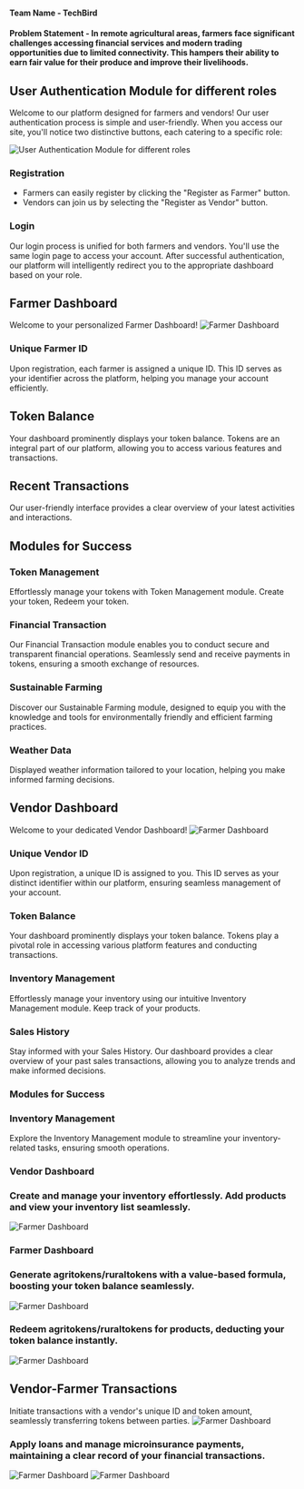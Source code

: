 

#### Team Name - TechBird
#### Problem Statement -  In remote agricultural areas, farmers face significant challenges accessing financial services and modern trading opportunities due to limited connectivity. This hampers their ability to earn fair value for their produce and improve their livelihoods.

## User Authentication Module for different roles

Welcome to our platform designed for farmers and vendors! Our user authentication process is simple and user-friendly. When you access our site, you'll notice two distinctive buttons, each catering to a specific role:

![User Authentication Module for different roles](/techbird/images/1st.png)

### Registration

- Farmers can easily register by clicking the "Register as Farmer" button.
- Vendors can join us by selecting the "Register as Vendor" button.

### Login

Our login process is unified for both farmers and vendors. You'll use the same login page to access your account. After successful authentication, our platform will intelligently redirect you to the appropriate dashboard based on your role.

## Farmer Dashboard

Welcome to your personalized Farmer Dashboard! 
![Farmer Dashboard](/techbird/images/2nd.png)

### Unique Farmer ID

Upon registration, each farmer is assigned a unique ID. This ID serves as your identifier across the platform, helping you manage your account efficiently.

## Token Balance

Your dashboard prominently displays your token balance. Tokens are an integral part of our platform, allowing you to access various features and transactions.

## Recent Transactions

Our user-friendly interface provides a clear overview of your latest activities and interactions.

## Modules for Success

### Token Management

Effortlessly manage your tokens with Token Management module. Create your token, Redeem your token.

### Financial Transaction

Our Financial Transaction module enables you to conduct secure and transparent financial operations. Seamlessly send and receive payments in tokens, ensuring a smooth exchange of resources.

### Sustainable Farming

Discover our Sustainable Farming module, designed to equip you with the knowledge and tools for environmentally friendly and efficient farming practices.

### Weather Data

Displayed weather information tailored to your location, helping you make informed farming decisions.



## Vendor Dashboard

Welcome to your dedicated Vendor Dashboard! 
![Farmer Dashboard](/techbird/images/3rd.png)

### Unique Vendor ID

Upon registration, a unique ID is assigned to you. This ID serves as your distinct identifier within our platform, ensuring seamless management of your account.

### Token Balance

Your dashboard prominently displays your token balance. Tokens play a pivotal role in accessing various platform features and conducting transactions.

### Inventory Management

Effortlessly manage your inventory using our intuitive Inventory Management module. Keep track of your products.

### Sales History

Stay informed with your Sales History. Our dashboard provides a clear overview of your past sales transactions, allowing you to analyze trends and make informed decisions.

### Modules for Success

### Inventory Management

Explore the Inventory Management module to streamline your inventory-related tasks, ensuring smooth operations.


### Vendor Dashboard
### Create and manage your inventory effortlessly. Add products and view your inventory list seamlessly.
![Farmer Dashboard](/techbird/images/4th.png)


### Farmer Dashboard
### Generate agritokens/ruraltokens with a value-based formula, boosting your token balance seamlessly.
![Farmer Dashboard](/techbird/images/6th.png)

### Redeem agritokens/ruraltokens for products, deducting your token balance instantly.
![Farmer Dashboard](/techbird/images/7th.png)


## Vendor-Farmer Transactions

Initiate transactions with a vendor's unique ID and token amount, seamlessly transferring tokens between parties.
![Farmer Dashboard](/techbird/images/8th.png)


### Apply loans and manage microinsurance payments, maintaining a clear record of your financial transactions.
![Farmer Dashboard](/techbird/images/9th.png)
![Farmer Dashboard](/techbird/images/10th.png)
